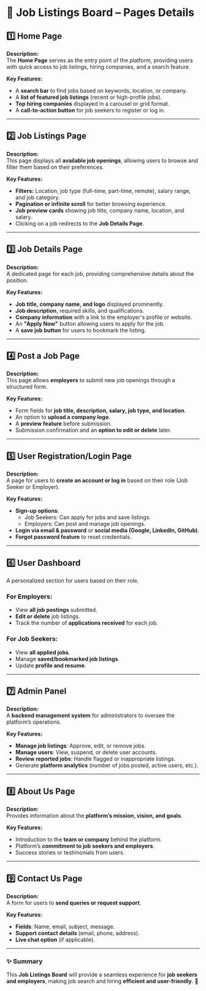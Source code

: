 # 📌 Job Listings Board – Pages Details

## 1️⃣ **Home Page**  
**Description:**  
The **Home Page** serves as the entry point of the platform, providing users with quick access to job listings, hiring companies, and a search feature.  

**Key Features:**  
- A **search bar** to find jobs based on keywords, location, or company.  
- A **list of featured job listings** (recent or high-profile jobs).  
- **Top hiring companies** displayed in a carousel or grid format.  
- A **call-to-action button** for job seekers to register or log in.  

---

## 2️⃣ **Job Listings Page**  
**Description:**  
This page displays all **available job openings**, allowing users to browse and filter them based on their preferences.  

**Key Features:**  
- **Filters:** Location, job type (full-time, part-time, remote), salary range, and job category.  
- **Pagination or infinite scroll** for better browsing experience.  
- **Job preview cards** showing job title, company name, location, and salary.  
- Clicking on a job redirects to the **Job Details Page**.  

---

## 3️⃣ **Job Details Page**  
**Description:**  
A dedicated page for each job, providing comprehensive details about the position.  

**Key Features:**  
- **Job title, company name, and logo** displayed prominently.  
- **Job description**, required skills, and qualifications.  
- **Company information** with a link to the employer's profile or website.  
- An **"Apply Now"** button allowing users to apply for the job.  
- A **save job button** for users to bookmark the listing.  

---

## 4️⃣ **Post a Job Page**  
**Description:**  
This page allows **employers** to submit new job openings through a structured form.  

**Key Features:**  
- Form fields for **job title, description, salary, job type, and location**.  
- An option to **upload a company logo**.  
- A **preview feature** before submission.  
- Submission confirmation and an **option to edit or delete** later.  

---

## 5️⃣ **User Registration/Login Page**  
**Description:**  
A page for users to **create an account or log in** based on their role (Job Seeker or Employer).  

**Key Features:**  
- **Sign-up options**:  
  - Job Seekers: Can apply for jobs and save listings.  
  - Employers: Can post and manage job openings.  
- **Login via email & password** or **social media (Google, LinkedIn, GitHub)**.  
- **Forgot password feature** to reset credentials.  

---

## 6️⃣ **User Dashboard**  
A personalized section for users based on their role.  

### **For Employers:**  
- View **all job postings** submitted.  
- **Edit or delete** job listings.  
- Track the number of **applications received** for each job.  

### **For Job Seekers:**  
- View **all applied jobs**.  
- Manage **saved/bookmarked job listings**.  
- Update **profile and resume**.  

---

## 7️⃣ **Admin Panel**  
**Description:**  
A **backend management system** for administrators to oversee the platform’s operations.  

**Key Features:**  
- **Manage job listings**: Approve, edit, or remove jobs.  
- **Manage users**: View, suspend, or delete user accounts.  
- **Review reported jobs**: Handle flagged or inappropriate listings.  
- Generate **platform analytics** (number of jobs posted, active users, etc.).  

---

## 8️⃣ **About Us Page**  
**Description:**  
Provides information about the **platform’s mission, vision, and goals**.  

**Key Features:**  
- Introduction to the **team or company** behind the platform.  
- Platform’s **commitment to job seekers and employers**.  
- Success stories or testimonials from users.  

---

## 9️⃣ **Contact Us Page**  
**Description:**  
A form for users to **send queries or request support**.  

**Key Features:**  
- **Fields**: Name, email, subject, message.  
- **Support contact details** (email, phone, address).  
- **Live chat option** (if applicable).  

---

### **✨ Summary**
This **Job Listings Board** will provide a seamless experience for **job seekers and employers**, making job search and hiring **efficient and user-friendly**. 🚀



